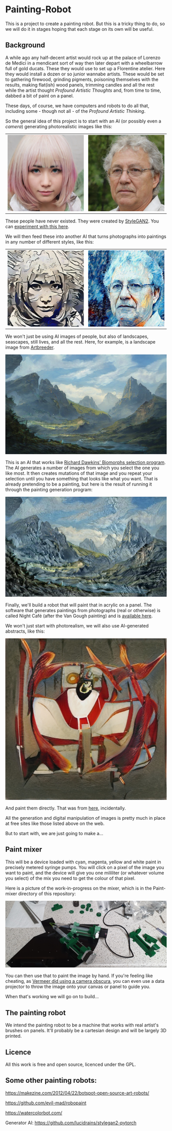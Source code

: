 # Painting-Robot

This is a project to create a painting robot. But this is a tricky thing to do, so we will do it in stages hoping that each stage on its own will be useful.

## Background

A while ago any half-decent artist would rock up at the palace of Lorenzo de Medici in a mendicant sort of way then later depart with a wheelbarrow full of gold ducats.  These they would use to set up a Florentine atelier.  Here they would install a dozen or so junior wannabe artists.  These would be set to gathering firewood, grinding pigments, poisoning themselves with the results, making flat(ish) wood panels,  trimming candles and all the rest while the artist thought *Profound Artistic Thoughts* and, from time to time, dabbed a bit of paint on a panel.

These days, of course, we have computers and robots to do all that, including some - though not all - of the *Profound Artistic Thinking*.

So the general idea of this project is to start with an AI (or possibly even a *camera*) generating photorealistic images like this:

<table style="width:100%">
  <tr>
    <th><img width: 100%; display: block; src="https://github.com/RepRapLtd/Painting-Robot/blob/master/Artworks/ai-face-6.jpeg" alt="ash hair">
    </th>
    <th><img width: 100%; display: block; src="https://github.com/RepRapLtd/Painting-Robot/blob/master/Artworks/ai-face-10.jpeg" alt="glasses bloke">
    </th>
  </tr>
</table>

These people have never existed. They were created by [StyleGAN2](https://arxiv.org/abs/1912.04958). You can [experiment with this here](https://thispersondoesnotexist.com/). 

We will then feed these into another AI that turns photographs into paintings in any number of different styles, like this:

<table style="width:100%">
  <tr>
    <th><img width: 100%; display: block; src="https://github.com/RepRapLtd/Painting-Robot/blob/master/Artworks/ai6-nc.jpg" alt="ash hair">
    </th>
    <th><img width: 100%; display: block; src="https://github.com/RepRapLtd/Painting-Robot/blob/master/Artworks/ai10-nc.jpg" alt="glasses bloke">
    </th>
  </tr>
</table>

We won't just be using AI images of people, but also of landscapes, seascapes, still lives, and all the rest. Here, for example, is a landscape image from [Artbreeder](https://www.artbreeder.com/). 

![landscape 1](https://github.com/RepRapLtd/Painting-Robot/blob/master/Artworks/artb-1.jpg)

This is an AI that works like [Richard Dawkins' Biomorphs selection program](http://www.emergentmind.com/biomorphs). The AI generates a number of images from which you select the one you like most. It then creates mutations of that image and you repeat your selection until you have something that looks like what you want. That is already pretending to be a painting, but here is the result of running it through the painting generation program:

![landscape 1 nc](https://github.com/RepRapLtd/Painting-Robot/blob/master/Artworks/artb-1-nc.jpg)


Finally, we'll build a robot that will paint that in acrylic on a panel. The software that generates paintings from photographs (real or otherwise) is called Night Café (after the Van Gough painting) and is [available here](https://creator.nightcafe.studio/).

We won't just start with photorealism, we will also use AI-generated abstracts, like this:

![abstract 1](https://github.com/RepRapLtd/Painting-Robot/blob/master/Artworks/1.jpeg)

And paint them directly. That was from [here](https://thisartworkdoesnotexist.com/), incidentally.

All the generation and digital manipulation of images is pretty much in place at free sites like those listed above on the web.

But to start with, we are just going to make a...

## Paint mixer

This will be a device loaded with cyan, magenta, yellow and white paint in precisely metered syringe pumps. You will click on a pixel of the image you want to paint, and the device will give you one mililiter (or whatever volume you select) of the mix you need to get the colour of that pixel.

Here is a picture of the work-in-progress on the mixer, which is in the Paint-mixer directory of this repository:

![mixer wip](https://github.com/RepRapLtd/Painting-Robot/blob/master/Paint-mixer/Pics/mixer-wip.jpg)

You can then use that to paint the image by hand. If you're feeling like cheating, as [Vermeer did using a camera obscura](https://www.bbc.co.uk/history/british/empire_seapower/vermeer_camera_01.shtml), you can even use a data projector to throw the image onto your canvas or panel to guide you.

When that's working we will go on to build...
 
## The painting robot

We intend the painting robot to be a machine that works with real artist's brushes on panels. It'll probably be a cartesian design and will be largely 3D printed.

## Licence

All this work is free and open source, licenced under the GPL.


## Some other painting robots:

https://makezine.com/2012/04/22/botspot-open-source-art-robots/

https://github.com/evil-mad/robopaint

https://watercolorbot.com/

Generator AI: https://github.com/lucidrains/stylegan2-pytorch

